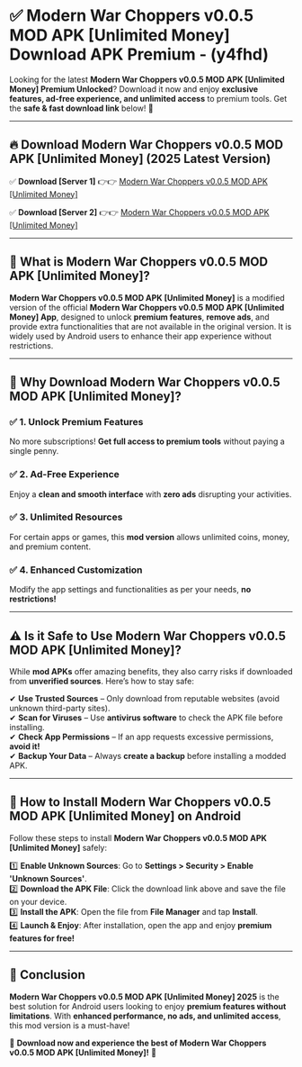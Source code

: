 
# ✅ Modern War Choppers v0.0.5 MOD APK [Unlimited Money] Download APK Premium -  (y4fhd) 

Looking for the latest **Modern War Choppers v0.0.5 MOD APK [Unlimited Money] Premium Unlocked**? Download it now and enjoy **exclusive features, ad-free experience, and unlimited access** to premium tools. Get the **safe & fast download link** below! 🚀

---

## 🔥 Download Modern War Choppers v0.0.5 MOD APK [Unlimited Money] (2025 Latest Version)

✅ **Download [Server 1]** 👉👉 [Modern War Choppers v0.0.5 MOD APK [Unlimited Money] ](https://apkcomod.com?title=Modern_War_Choppers_v0.0.5_MOD_APK_[Unlimited_Money])  

✅ **Download [Server 2]** 👉👉 [Modern War Choppers v0.0.5 MOD APK [Unlimited Money] ](https://apkcomod.com?title=Modern_War_Choppers_v0.0.5_MOD_APK_[Unlimited_Money])  


---

## 📌 What is Modern War Choppers v0.0.5 MOD APK [Unlimited Money]?

**Modern War Choppers v0.0.5 MOD APK [Unlimited Money]** is a modified version of the official **Modern War Choppers v0.0.5 MOD APK [Unlimited Money] App**, designed to unlock **premium features**, **remove ads**, and provide extra functionalities that are not available in the original version. It is widely used by Android users to enhance their app experience without restrictions.

---

## 🌟 Why Download Modern War Choppers v0.0.5 MOD APK [Unlimited Money]?

### ✅ 1. Unlock Premium Features
No more subscriptions! **Get full access to premium tools** without paying a single penny.

### ✅ 2. Ad-Free Experience
Enjoy a **clean and smooth interface** with **zero ads** disrupting your activities.

### ✅ 3. Unlimited Resources
For certain apps or games, this **mod version** allows unlimited coins, money, and premium content.

### ✅ 4. Enhanced Customization
Modify the app settings and functionalities as per your needs, **no restrictions!**

---

## ⚠️ Is it Safe to Use Modern War Choppers v0.0.5 MOD APK [Unlimited Money]?

While **mod APKs** offer amazing benefits, they also carry risks if downloaded from **unverified sources**. Here’s how to stay safe:

✔ **Use Trusted Sources** – Only download from reputable websites (avoid unknown third-party sites).  
✔ **Scan for Viruses** – Use **antivirus software** to check the APK file before installing.  
✔ **Check App Permissions** – If an app requests excessive permissions, **avoid it!**  
✔ **Backup Your Data** – Always **create a backup** before installing a modded APK.

---

## 📲 How to Install Modern War Choppers v0.0.5 MOD APK [Unlimited Money] on Android

Follow these steps to install **Modern War Choppers v0.0.5 MOD APK [Unlimited Money]** safely:

1️⃣ **Enable Unknown Sources**: Go to **Settings > Security > Enable 'Unknown Sources'**.  
2️⃣ **Download the APK File**: Click the download link above and save the file on your device.  
3️⃣ **Install the APK**: Open the file from **File Manager** and tap **Install**.  
4️⃣ **Launch & Enjoy**: After installation, open the app and enjoy **premium features for free!**

---

## 🚀 Conclusion

**Modern War Choppers v0.0.5 MOD APK [Unlimited Money] 2025** is the best solution for Android users looking to enjoy **premium features without limitations**. With **enhanced performance, no ads, and unlimited access**, this mod version is a must-have!

🔻 **Download now and experience the best of Modern War Choppers v0.0.5 MOD APK [Unlimited Money]!** 🔻

